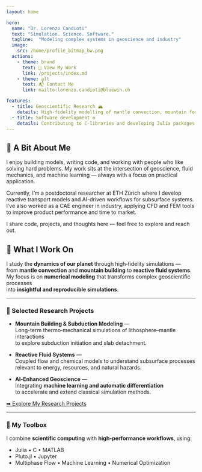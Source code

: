 ```yaml
---
layout: home

hero:
  name: "Dr. Lorenzo Candioti"
  text: "Simulation. Science. Software."
  tagline:  "Modeling complex systems in geoscience and industry"
  image:
    src: /home/profile_bitmap_bw.png
  actions:
    - theme: brand
      text: 📄 View My Work
      link: /projects/index.md
    - theme: alt
      text: 📬 Contact Me
      link: mailto:lorenzo.candioti@bluewin.ch

features:
  - title: Geoscientific Research 🏔️
    details: High-fidelity modelling of mantle convection, mountain formation, and reactive fluid systems using Julia, C, and MATLAB
  - title: Software development ⚙️
    details: Contributing to C-libraries and developing Julia packages for geodynamic modelling — combining numerical precision with clean, reproducible code.
---
```

## 👋 A Bit About Me

I enjoy building models, writing code, and working with people who like solving hard problems.
My work sits at the intersection of geoscience, fluid mechanics, and machine learning — always with a focus on practical application.

Currently, I’m a postdoctoral researcher at ETH Zürich where I develop reactive transport models and AI-driven workflows for subsurface systems. I’ve also worked as a CAE engineer in industry, applying CFD and FEM tools to improve product performance and time to market.

I share code, projects, and thoughts here — feel free to explore and reach out.

## 🚀 What I Work On

I study the **dynamics of our planet** through high‑fidelity simulations —  
from **mantle convection** and **mountain building** to **reactive fluid systems**.  
My focus is on **numerical modeling** that transforms complex geoscientific processes  
into **insightful and reproducible simulations**.

---

### 🧪 Selected Research Projects

- **Mountain Building & Subduction Modeling** —  
  Long-term thermo‑mechanical simulations of lithosphere–mantle interactions  
  to explore subduction initiation and slab detachment.

- **Reactive Fluid Systems** —  
  Coupled flow and chemical models to understand subsurface processes  
  relevant to energy, resources, and natural hazards.

- **AI‑Enhanced Geoscience** —  
  Integrating **machine learning and automatic differentiation**  
  to accelerate and extend classical simulation methods.

[➡ Explore My Research Projects](/projects/)

---

### 🧰 My Toolbox

I combine **scientific computing** with **high‑performance workflows**, using:

- Julia • C • MATLAB  
- Pluto.jl • Jupyter  
- Multiphase Flow • Machine Learning • Numerical Optimization
